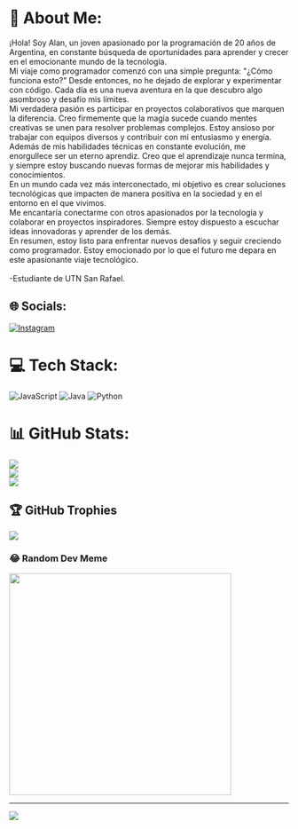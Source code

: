 # 💫 About Me:
¡Hola! Soy Alan, un joven apasionado por la programación de 20 años de Argentina, en constante búsqueda de oportunidades para aprender y crecer en el emocionante mundo de la tecnología.<br>Mi viaje como programador comenzó con una simple pregunta: "¿Cómo funciona esto?" Desde entonces, no he dejado de explorar y experimentar con código. Cada día es una nueva aventura en la que descubro algo asombroso y desafío mis límites.<br>Mi verdadera pasión es participar en proyectos colaborativos que marquen la diferencia. Creo firmemente que la magia sucede cuando mentes creativas se unen para resolver problemas complejos. Estoy ansioso por trabajar con equipos diversos y contribuir con mi entusiasmo y energía.<br>Además de mis habilidades técnicas en constante evolución, me enorgullece ser un eterno aprendiz. Creo que el aprendizaje nunca termina, y siempre estoy buscando nuevas formas de mejorar mis habilidades y conocimientos.<br>En un mundo cada vez más interconectado, mi objetivo es crear soluciones tecnológicas que impacten de manera positiva en la sociedad y en el entorno en el que vivimos.<br>Me encantaría conectarme con otros apasionados por la tecnología y colaborar en proyectos inspiradores. Siempre estoy dispuesto a escuchar ideas innovadoras y aprender de los demás.<br>En resumen, estoy listo para enfrentar nuevos desafíos y seguir creciendo como programador. Estoy emocionado por lo que el futuro me depara en este apasionante viaje tecnológico.<br><br>-Estudiante de UTN San Rafael.


## 🌐 Socials:
[![Instagram](https://img.shields.io/badge/Instagram-%23E4405F.svg?logo=Instagram&logoColor=white)](https://instagram.com/alangarrido22) 

# 💻 Tech Stack:
![JavaScript](https://img.shields.io/badge/javascript-%23323330.svg?style=for-the-badge&logo=javascript&logoColor=%23F7DF1E) ![Java](https://img.shields.io/badge/java-%23ED8B00.svg?style=for-the-badge&logo=java&logoColor=white) ![Python](https://img.shields.io/badge/python-3670A0?style=for-the-badge&logo=python&logoColor=ffdd54)
# 📊 GitHub Stats:
![](https://github-readme-stats.vercel.app/api?username=GarridoAlan&theme=gotham&hide_border=false&include_all_commits=false&count_private=false)<br/>
![](https://github-readme-streak-stats.herokuapp.com/?user=GarridoAlan&theme=gotham&hide_border=false)<br/>
![](https://github-readme-stats.vercel.app/api/top-langs/?username=GarridoAlan&theme=gotham&hide_border=false&include_all_commits=false&count_private=false&layout=compact)

## 🏆 GitHub Trophies
![](https://github-profile-trophy.vercel.app/?username=GarridoAlan&theme=juicyfresh&no-frame=false&no-bg=true&margin-w=4)

### 😂 Random Dev Meme
<img src='https://randommeme-five.vercel.app/' style="height: 400px;"/>

---
[![](https://visitcount.itsvg.in/api?id=GarridoAlan&icon=5&color=0)](https://visitcount.itsvg.in)

<!-- Proudly created with GPRM ( https://gprm.itsvg.in ) -->
